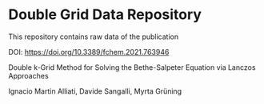 # Double Grid Data Repository

This repository contains raw data of the publication

DOI: https://doi.org/10.3389/fchem.2021.763946

Double k-Grid Method for Solving the Bethe-Salpeter Equation via Lanczos Approaches

Ignacio Martin Alliati, Davide Sangalli, Myrta Grüning
